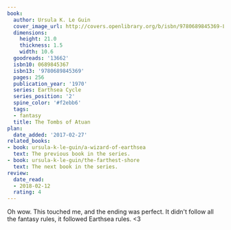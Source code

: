 ```yaml
---
book:
  author: Ursula K. Le Guin
  cover_image_url: http://covers.openlibrary.org/b/isbn/9780689845369-L.jpg
  dimensions:
    height: 21.0
    thickness: 1.5
    width: 10.6
  goodreads: '13662'
  isbn10: 0689845367
  isbn13: '9780689845369'
  pages: 256
  publication_year: '1970'
  series: Earthsea Cycle
  series_position: '2'
  spine_color: '#f2ebb6'
  tags:
  - fantasy
  title: The Tombs of Atuan
plan:
  date_added: '2017-02-27'
related_books:
- book: ursula-k-le-guin/a-wizard-of-earthsea
  text: The previous book in the series.
- book: ursula-k-le-guin/the-farthest-shore
  text: The next book in the series.
review:
  date_read:
  - 2018-02-12
  rating: 4
---
```


Oh wow. This touched me, and the ending was perfect. It didn't follow all the fantasy rules, it followed Earthsea rules. &lt;3
